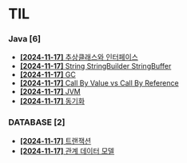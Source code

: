 # TIL
 
### Java [6]
- [**[2024-11-17]**  추상클래스와 인터페이스](https://github.com/A-lass/TIL/blob/main/Java/추상클래스와_인터페이스.md)
- [**[2024-11-17]**  String StringBuilder StringBuffer](https://github.com/A-lass/TIL/blob/main/Java/String_StringBuilder_StringBuffer.md)
- [**[2024-11-17]**  GC](https://github.com/A-lass/TIL/blob/main/Java/GC.md)
- [**[2024-11-17]**  Call By Value vs Call By Reference](https://github.com/A-lass/TIL/blob/main/Java/Call_By_Value_vs_Call_By_Reference.md)
- [**[2024-11-17]**  JVM](https://github.com/A-lass/TIL/blob/main/Java/JVM.md)
- [**[2024-11-17]**  동기화](https://github.com/A-lass/TIL/blob/main/Java/동기화.md)
### DATABASE [2]
- [**[2024-11-17]**  트랜잭션](https://github.com/A-lass/TIL/blob/main/DATABASE/트랜잭션.md)
- [**[2024-11-17]**  관계 데이터 모델](https://github.com/A-lass/TIL/blob/main/DATABASE/관계_데이터_모델.md)
